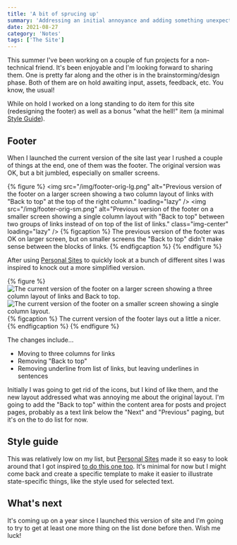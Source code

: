 ```yaml
---
title: 'A bit of sprucing up'
summary: 'Addressing an initial annoyance and adding something unexpected.'
date: 2021-08-27
category: 'Notes'
tags: ['The Site']
---
```


This summer I've been working on a couple of fun projects for a non-technical friend. It's been enjoyable and I'm looking forward to sharing them. One is pretty far along and the other is in the brainstorming/design phase. Both of them are on hold awaiting input, assets, feedback, etc. You know, the usual!

While on hold I worked on a long standing to do item for this site (redesigning the footer) as well as a bonus "what the hell!" item (a minimal [Style Guide](/style-guide/)).

## Footer
When I launched the current version of the site last year I rushed a couple of things at the end, one of them was the footer. The original version was OK, but a bit jumbled, especially on smaller screens.

{% figure %}
  <picture>
    <source srcset="/img/footer-orig-lg.avif" type="image/avif">
    <source srcset="/img/footer-orig-lg.webp" type="image/webp">
    <img src="/img/footer-orig-lg.png" alt="Previous version of the footer on a larger screen showing a two column layout of links with "Back to top" at the top of the right column." loading="lazy" />
  </picture>
  <picture>
    <source srcset="/img/footer-orig-sm.avif" type="image/avif">
    <source srcset="/img/footer-orig-sm.webp" type="image/webp">
    <img src="/img/footer-orig-sm.png" alt="Previous version of the footer on a smaller screen showing a single column layout with "Back to top" between two groups of links instead of on top of the list of links." class="img-center" loading="lazy" />
  </picture>
  {% figcaption %}
    The previous version of the footer was OK on larger screen, but on smaller screens the "Back to top" didn't make sense between the blocks of links.
  {% endfigcaption %}
{% endfigure %}


After using [Personal Sites](https://personalsit.es/) to quickly look at a bunch of different sites I was inspired to knock out a more simplified version.

{% figure %}
  <picture>
    <source srcset="/img/footer-new-lg.avif" type="image/avif">
    <source srcset="/img/footer-new-lg.webp" type="image/webp">
    <img src="/img/footer-new-lg.png" alt="The current version of the footer on a larger screen showing a three column layout of links and Back to top." loading="lazy" />
  </picture>
  <picture>
    <source srcset="/img/footer-new-sm.avif" type="image/avif">
    <source srcset="/img/footer-new-sm.webp" type="image/webp">
    <img src="/img/footer-new-sm.jpg" alt="The current version of the footer on a smaller screen showing a single column layout." class="img-center" loading="lazy" />
  </picture>
  {% figcaption %}
    The current version of the footer lays out a little a nicer.
  {% endfigcaption %}
{% endfigure %}

The changes include...

* Moving to three columns for links
* Removing "Back to top"
* Removing underline from list of links, but leaving underlines in sentences

Initially I was going to get rid of the icons, but I kind of like them, and the new layout addressed what was annoying me about the original layout. I'm going to add the "Back to top" within the content area for posts and project pages, probably as a text link below the "Next" and "Previous" paging, but it's on the to do list for now.

## Style guide
This was relatively low on my list, but [Personal Sites](https://personalsit.es/) made it so easy to look around that I got inspired [to do this one too](/style-guide/). It's minimal for now but I might come back and create a specific template to make it easier to illustrate state-specific things, like the style used for selected text.

## What's next
It's coming up on a year since I launched this version of site and I'm going to try to get at least one more thing on the list done before then. Wish me luck!

